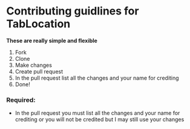 # Contributing guidlines for TabLocation
**These are really simple and flexible**
1. Fork
2. Clone
3. Make changes
4. Create pull request
5. In the pull request list all the changes and your name for crediting
6. Done!

### Required:
* In the pull request you must list all the changes and your name for crediting or you will not be credited but I may still use your changes
